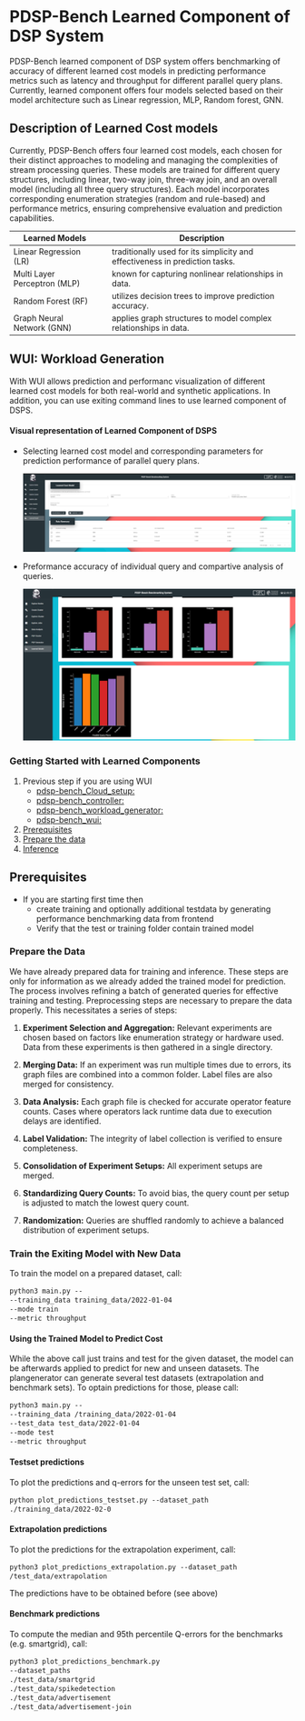 <h1> PDSP-Bench Learned Component of DSP System </h1>

PDSP-Bench learned component of DSP system offers benchmarking of accuracy of different learned cost models in predicting performance metrics such as latency and throughput for different parallel query plans. Currently, learned component offers four models selected based on their model architecture such as Linear regression, MLP, Random forest, GNN.


## Description of Learned Cost models

Currently, PDSP-Bench offers four learned cost models, each chosen for their distinct approaches to modeling and managing the complexities of stream processing queries. These models are trained for different query structures, including linear, two-way join, three-way join, and an overall model (including all three query structures). Each model incorporates corresponding enumeration strategies (random and rule-based) and performance metrics, ensuring comprehensive evaluation and prediction capabilities.

| **Learned Models** || **Description**  |
|----------------------------------------------------------------------------------|------------------------------------------|-----------------------------------------------------------------------------------------------------------------------------------------------------------------------------------------------------------------------------------------------------------------------------------------------------------------------------------------------------------------|
| Linear Regression (LR)                                       || traditionally used for its simplicity and effectiveness in prediction tasks.                                                                                                                                                           |
| Multi Layer Perceptron (MLP)                              || known for capturing nonlinear relationships in data.                                                                                                                                                                           |
| Random Forest (RF)                                    || utilizes decision trees to improve prediction accuracy.                                                                                                                                                          |
| Graph Neural Network (GNN)                        || applies graph structures to model complex relationships in data.                                                                                                                         |


## WUI: Workload Generation
With WUI allows prediction and performanc visualization of different learned cost models for both real-world and synthetic applications. In addition, you can use exiting command lines to use learned component of DSPS. 

#### Visual representation of Learned Component of DSPS

- Selecting learned cost model and corresponding parameters for prediction performance of parallel query plans.

    <img src="../reference_images/PDSP-Bench_WUI_screenshots/learned_model_cost_prediction_gnn.PNG" alt="plot" width="600">

- Preformance accuracy of individual query and compartive analysis of queries.

  <img src="../reference_images/PDSP-Bench_WUI_screenshots/learned_model_cost_prediction_comparison.PNG" alt="plot" width="600">
 
### Getting Started with Learned Components

1. Previous step if you are using WUI
    - [pdsp-bench_Cloud_setup:](https://github.com/pratyushagnihotri/PDSPBench/tree/master/pdsp-bench_Cloud_setup#readme) 
    - [pdsp-bench_controller:](https://github.com/pratyushagnihotri/PDSPBench/tree/master/pdsp-bench_controller#readme)
    - [pdsp-bench_workload_generator:](https://github.com/pratyushagnihotri/PDSPBench/tree/master/pdsp-bench_workload_generator#readme)
    - [pdsp-bench_wui:](https://github.com/pratyushagnihotri/PDSPBench/tree/master/pdsp-bench_wui#readme) 
1. [Prerequisites](#prerequisites)
1. [Prepare the data](#preparedata)
1. [Inference](#model)

## Prerequisites<a name="prerequisites"></a>
- If you are starting first time then 
    -   create training and optionally additional testdata by generating performance benchmarking data from frontend
    -   Verify that the test or training folder contain trained model

###  Prepare the Data<a name="preparedata"></a>

We have already prepared data for training and inference. These steps are only for information as we already added the trained model for prediction. The process involves refining a batch of generated queries for effective training and testing. Preprocessing steps are necessary to prepare the data properly. This necessitates a series of steps:

1. **Experiment Selection and Aggregation:** Relevant experiments are chosen based on factors like enumeration strategy or hardware used. Data from these experiments is then gathered in a single directory.

1. **Merging Data:** If an experiment was run multiple times due to errors, its graph files are combined into a common folder. Label files are also merged for consistency.

1. **Data Analysis:** Each graph file is checked for accurate operator feature counts. Cases where operators lack runtime data due to execution delays are identified.

1. **Label Validation:** The integrity of label collection is verified to ensure completeness.

1. **Consolidation of Experiment Setups:** All experiment setups are merged.

1. **Standardizing Query Counts:** To avoid bias, the query count per setup is adjusted to match the lowest query count.

1. **Randomization:** Queries are shuffled randomly to achieve a balanced distribution of experiment setups.

### Train the Exiting Model with New Data<a name="model"></a>
To train the model on a prepared dataset, call:
		
```
python3 main.py --
--training_data training_data/2022-01-04
--mode train
--metric throughput
```
#### Using the Trained Model to Predict Cost
While the above call just trains and test for the given dataset, the model can be afterwards applied to predict for new and unseen datasets. The plangenerator can generate several test datasets (extrapolation and benchmark sets). To optain predictions for those, please call:
```
python3 main.py --
--training_data /training_data/2022-01-04
--test_data test_data/2022-01-04
--mode test
--metric throughput
```

#### Testset predictions
To plot the predictions and q-errors for the unseen test set, call:

```
python plot_predictions_testset.py --dataset_path ./training_data/2022-02-0
```
#### Extrapolation predictions
To plot the predictions for the extrapolation experiment, call:
```
python3 plot_predictions_extrapolation.py --dataset_path /test_data/extrapolation
```
The predictions have to be obtained before (see above)

#### Benchmark predictions
To compute the median and 95th percentile Q-errors for the benchmarks (e.g. smartgrid), call:
```
python3 plot_predictions_benchmark.py
--dataset_paths 
./test_data/smartgrid 
./test_data/spikedetection 
./test_data/advertisement
./test_data/advertisement-join
```
